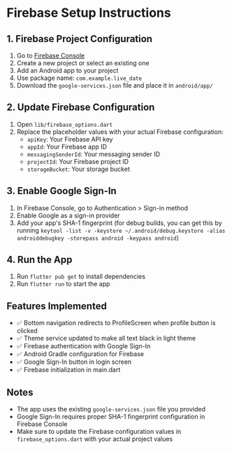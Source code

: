 # Firebase Setup Instructions

## 1. Firebase Project Configuration

1. Go to [Firebase Console](https://console.firebase.google.com/)
2. Create a new project or select an existing one
3. Add an Android app to your project
4. Use package name: `com.example.live_date`
5. Download the `google-services.json` file and place it in `android/app/`

## 2. Update Firebase Configuration

1. Open `lib/firebase_options.dart`
2. Replace the placeholder values with your actual Firebase configuration:
   - `apiKey`: Your Firebase API key
   - `appId`: Your Firebase app ID
   - `messagingSenderId`: Your messaging sender ID
   - `projectId`: Your Firebase project ID
   - `storageBucket`: Your storage bucket

## 3. Enable Google Sign-In

1. In Firebase Console, go to Authentication > Sign-in method
2. Enable Google as a sign-in provider
3. Add your app's SHA-1 fingerprint (for debug builds, you can get this by running `keytool -list -v -keystore ~/.android/debug.keystore -alias androiddebugkey -storepass android -keypass android`)

## 4. Run the App

1. Run `flutter pub get` to install dependencies
2. Run `flutter run` to start the app

## Features Implemented

- ✅ Bottom navigation redirects to ProfileScreen when profile button is clicked
- ✅ Theme service updated to make all text black in light theme
- ✅ Firebase authentication with Google Sign-In
- ✅ Android Gradle configuration for Firebase
- ✅ Google Sign-In button in login screen
- ✅ Firebase initialization in main.dart

## Notes

- The app uses the existing `google-services.json` file you provided
- Google Sign-In requires proper SHA-1 fingerprint configuration in Firebase Console
- Make sure to update the Firebase configuration values in `firebase_options.dart` with your actual project values
